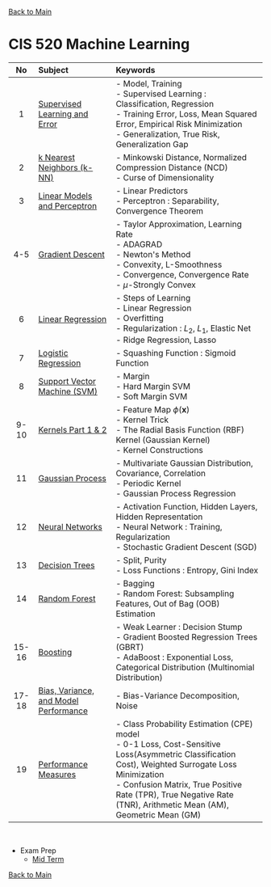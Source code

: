 [Back to Main](../../README.md)

# CIS 520 Machine Learning

|No|Subject|Keywords|
|:-:|:-|:-|
| 1|[Supervised Learning and Error](notes/01.md)|- Model, Training <br> - Supervised Learning : Classification, Regression <br> - Training Error, Loss, Mean Squared Error, Empirical Risk Minimization <br> - Generalization, True Risk, Generalization Gap|
| 2|[k Nearest Neighbors (k-NN)](notes/02.md)|- Minkowski Distance, Normalized Compression Distance (NCD) <br> - Curse of Dimensionality|
| 3|[Linear Models and Perceptron](notes/03.md)|- Linear Predictors <br> - Perceptron : Separability, Convergence Theorem|
| 4-5|[Gradient Descent](notes/04.md)|- Taylor Approximation, Learning Rate <br> - ADAGRAD <br> - Newton's Method <br> - Convexity, L-Smoothness <br> - Convergence, Convergence Rate <br> - $`\mu`$-Strongly Convex|
| 6|[Linear Regression](notes/06.md)|- Steps of Learning <br> - Linear Regression <br> - Overfitting <br> - Regularization : $`L_2`$, $`L_1`$, Elastic Net <br> - Ridge Regression, Lasso|
| 7|[Logistic Regression](notes/07.md)|- Squashing Function : Sigmoid Function|
| 8|[Support Vector Machine (SVM)](notes/08.md)|- Margin <br> - Hard Margin SVM <br> - Soft Margin SVM|
|9-10|[Kernels Part 1 & 2](notes/09.md)|- Feature Map $`\phi(\mathbf{x})`$ <br> - Kernel Trick <br> - The Radial Basis Function (RBF) Kernel (Gaussian Kernel) <br> - Kernel Constructions|
|11|[Gaussian Process](notes/11.md)|- Multivariate Gaussian Distribution, Covariance, Correlation <br> - Periodic Kernel <br> - Gaussian Process Regression|
|12|[Neural Networks](notes/12.md)|- Activation Function, Hidden Layers, Hidden Representation <br> - Neural Network : Training, Regularization <br> - Stochastic Gradient Descent (SGD)|
|13|[Decision Trees](notes/13.md)|- Split, Purity <br> - Loss Functions : Entropy, Gini Index|
|14|[Random Forest](notes/14.md)|- Bagging <br> - Random Forest: Subsampling Features, Out of Bag (OOB) Estimation|
|15-16|[Boosting](notes/15.md)|- Weak Learner : Decision Stump <br> - Gradient Boosted Regression Trees (GBRT) <br> - AdaBoost : Exponential Loss, Categorical Distribution (Multinomial Distribution)|
|17-18|[Bias, Variance, and Model Performance](notes/17.md)|- Bias-Variance Decomposition, Noise|
|19|[Performance Measures](notes/19.md)|- Class Probability Estimation (CPE) model <br> - 0-1 Loss, Cost-Sensitive Loss(Asymmetric Classification Cost), Weighted Surrogate Loss Minimization <br> - Confusion Matrix, True Positive Rate (TPR), True Negative Rate (TNR), Arithmetic Mean (AM), Geometric Mean (GM)|




<br>

- Exam Prep
  - [Mid Term](exam_prep/mid_term.md)



[Back to Main](../../README.md)